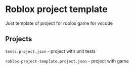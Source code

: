 # Roblox project template

Just template of project for roblox game for vscode

## Projects

`tests.project.json` - project with unit tests

`roblox-project-template.project.json` - project with game
